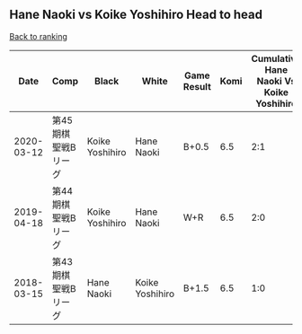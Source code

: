 ## Hane Naoki vs Koike Yoshihiro Head to head

[Back to ranking](../../index.md)




| **Date** | **Comp** | **Black** | **White** | **Game Result** | **Komi** | **Cumulative Hane Naoki Vs Koike Yoshihiro** | **Hane Naoki Streak** | **Koike Yoshihiro Streak** | 
| --- | --- | --- | --- | --- | --- | --- | --- | --- |
| 2020-03-12 | 第45期棋聖戦Bリーグ | Koike Yoshihiro | Hane Naoki | B+0.5 | 6.5 | 2:1 | 0 | 1 | 
| 2019-04-18 | 第44期棋聖戦Bリーグ | Koike Yoshihiro | Hane Naoki | W+R | 6.5 | 2:0 | 2 | 0 | 
| 2018-03-15 | 第43期棋聖戦Bリーグ | Hane Naoki | Koike Yoshihiro | B+1.5 | 6.5 | 1:0 | 1 | 0 |





